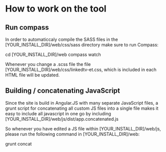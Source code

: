 How to work on the tool
===========


Run compass
-------------

In order to automaticcaly compile the SASS files in the [YOUR_INSTALL_DIR]/web/css/sass directory make sure to run Compass:

 cd [YOUR_INSTALL_DIR]/web
 compass watch

Whenever you change a .scss file the file [YOUR_INSTALL_DIR]/web/css/linkedtv-et.css, which is included in each HTML file will be updated.


Building / concatenating JavaScript
-------------

Since the site is build in Angular.JS with many separate JavaScript files, a grunt script for concatenating all custom JS files into a single file makes it easy to  include all javascript in one go by including [YOUR_INSTALL_DIR]/web/js/dist/app.concatenated.js

So whenever you have edited a JS file within [YOUR_INSTALL_DIR]/web/js, please run the following command in [YOUR_INSTALL_DIR]/web:

 grunt concat
